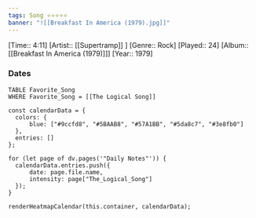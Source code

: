 ```yaml
---
tags: Song ⭐⭐⭐⭐⭐ 
banner: "![[Breakfast In America (1979).jpg]]"
---
```

[Time:: 4:11]
[Artist:: [[Supertramp]] ]
[Genre:: Rock]
[Played:: 24]
[Album:: [[Breakfast In America (1979)]]]
[Year:: 1979]
### Dates
````dataview
TABLE Favorite_Song
WHERE Favorite_Song = [[The Logical Song]]
````
  ```dataviewjs
const calendarData = { 
	colors: { 
		blue: ["#9ccfd8", "#5BAAB8", "#57A1BB", "#5da8c7", "#3e8fb0"] 
	}, 
	entries: [] 
}; 

for (let page of dv.pages('"Daily Notes"')) { 
	calendarData.entries.push({ 
		date: page.file.name, 
		intensity: page["The_Logical_Song"]
	}); 
} 

renderHeatmapCalendar(this.container, calendarData);
```

